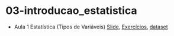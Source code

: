 # 03-introducao_estatistica

* Aula 1 Estatística (Tipos de Variáveis) [Slide](https://github.com/ai2-education-fiep-turma-5/03-introducao_estatistica/blob/main/slides/aula1-estatistica.pdf), [Exercícios](https://github.com/ai2-education-fiep-turma-5/03-introducao_estatistica/blob/main/src/Análise_Descritiva.ipynb), [dataset](https://github.com/ai2-education-fiep-turma-5/03-introducao_estatistica/blob/main/src/dados.csv)
